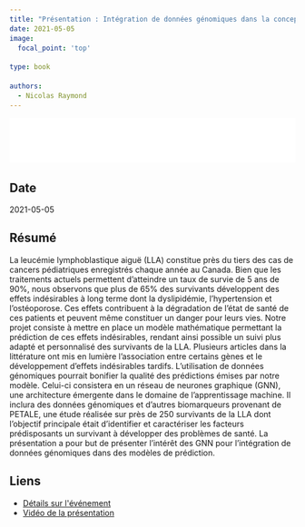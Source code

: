 ```yaml
---
title: "Présentation : Intégration de données génomiques dans la conception de modèles d'apprentissages en oncologie de précision"
date: 2021-05-05
image:
  focal_point: 'top'

type: book

authors:
  - Nicolas Raymond
---
```


![ACFAS](featured.png)

## Date

2021-05-05

## Résumé 

La leucémie lymphoblastique aiguë (LLA) constitue près du tiers des cas de cancers pédiatriques enregistrés chaque 
année au Canada. Bien que les traitements actuels permettent d’atteindre un taux de survie de 5 ans de 90%, nous 
observons que plus de 65% des survivants développent des effets indésirables à long terme dont la dyslipidémie, 
l’hypertension et l’ostéoporose. Ces effets contribuent à la dégradation de l’état de santé de ces patients et 
peuvent même constituer un danger pour leurs vies. Notre projet consiste à mettre en place un modèle mathématique 
permettant la prédiction de ces effets indésirables, rendant ainsi possible un suivi plus adapté et personnalisé 
des survivants de la LLA. Plusieurs articles dans la littérature ont mis en lumière l’association entre certains 
gènes et le développement d’effets indésirables tardifs. L’utilisation de données génomiques pourrait bonifier la 
qualité des prédictions émises par notre modèle. Celui-ci consistera en un réseau de neurones graphique (GNN), une 
architecture émergente dans le domaine de l’apprentissage machine. Il inclura des données génomiques et d’autres 
biomarqueurs provenant de PETALE, une étude réalisée sur près de 250 survivants de la LLA dont l’objectif principale 
était d’identifier et caractériser les facteurs prédisposants un survivant à développer des problèmes de santé. La 
présentation a pour but de présenter l’intérêt des GNN pour l’intégration de données génomiques dans des modèles de 
prédiction. 

## Liens

- [Détails sur l'événement](https://www.acfas.ca/evenements/congres/programme/88/600/614/c)
- [Vidéo de la présentation](https://vimeo.com/542211700/4fa0c306c0)
